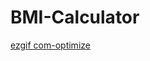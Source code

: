 # BMI-Calculator 

[ezgif com-optimize](https://user-images.githubusercontent.com/33172029/103528616-468d3c00-4eaa-11eb-8743-cdae84f18055.gif)

